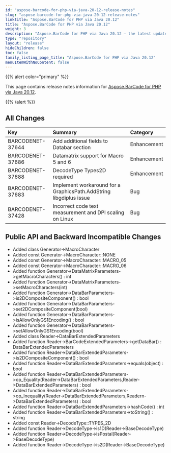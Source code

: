 ```yaml
---
id: "aspose-barcode-for-php-via-java-20-12-release-notes"
slug: "aspose-barcode-for-php-via-java-20-12-release-notes"
linktitle: "Aspose.BarCode for PHP via Java 20.12"
title: "Aspose.BarCode for PHP via Java 20.12"
weight: 3
description: "Aspose.BarCode for PHP via Java 20.12 – the latest updates and fixes."
type: "repository"
layout: "release"
hideChildren: false
toc: false
family_listing_page_title: "Aspose.BarCode for PHP via Java 20.12"
menuItemWithNoContent: false
---
```


{{% alert color="primary" %}}

This page contains release notes information for [Aspose.BarCode for PHP via Java 20.12](https://releases.aspose.com/barcode/php/new-releases/aspose.barcode-for-php-via-java-20.12/).

{{% /alert %}}
## **All Changes**

|**Key**|**Summary**|**Category**|
| :- | :- | :- |
|BARCODENET-37644 |Add additional fields to Databar section|Enhancement|
|BARCODENET-37686 |Datamatrix support for Macro 5 and 6|Enhancement|
|BARCODENET-37688 |DecodeType Types2D required|Enhancement|
|BARCODENET-37683 |Implement workaround for a GraphicsPath.AddString libgdiplus issue|Bug|
|BARCODENET-37428 |Incorrect code text measurement and DPI scaling on Linux|Bug|


## **Public API and Backward Incompatible Changes**
- Added class Generator->MacroCharacter
- Added const Generator->MacroCharacter::NONE
- Added const Generator->MacroCharacter::MACRO_05
- Added const Generator->MacroCharacter::MACRO_06
- Added function Generator->DataMatrixParameters->getMacroCharacters() : int
- Added function Generator->DataMatrixParameters->setMacroCharacters(int)
- Added function Generator->DataBarParameters->is2DCompositeComponent() : bool
- Added function Generator->DataBarParameters->set2DCompositeComponent(bool)
- Added function Generator->DataBarParameters->isAllowOnlyGS1Encoding() : bool
- Added function Generator->DataBarParameters->setAllowOnlyGS1Encoding(bool)
- Added class Reader->DataBarExtendedParameters
- Added function Reader->BarCodeExtendedParameters->getDataBar() : DataBarExtendedParameters
- Added function Reader->DataBarExtendedParameters->is2DCompositeComponent() : bool
- Added function Reader->DataBarExtendedParameters->equals(object) : bool
- Added function Reader->DataBarExtendedParameters->op_Equality(Reader->DataBarExtendedParameters,Reader->DataBarExtendedParameters) : bool
- Added function Reader->DataBarExtendedParameters->op_Inequality(Reader->DataBarExtendedParameters,Readern->DataBarExtendedParameters) : bool
- Added function Reader->DataBarExtendedParameters->hashCode() : int
- Added function Reader->DataBarExtendedParameters->toString() : string
- Added const Reader->DecodeType::TYPES_2D
- Added function Reader->DecodeType->is1D(Reader->BaseDecodeType)
- Added function Reader->DecodeType->isPostal(Reader->BaseDecodeType)
- Added function Reader->DecodeType->is2D(Reader->BaseDecodeType)
